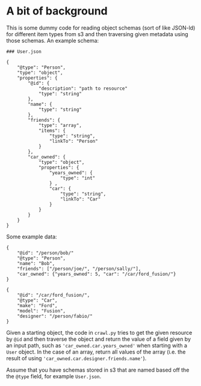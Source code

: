 # A bit of background

This is some dummy code for reading object schemas (sort of like JSON-ld) for different item types from s3 and then traversing given metadata using those schemas. An example schema:

```
### User.json

{
    "@type": "Person",
    "type": "object",
    "properties": {
        "@id": {
            "description": "path to resource"
            "type": "string"
        },
        "name": {
            "type": "string"
        },
        "friends": {
            "type": "array",
            "items": {
                "type": "string",
                "linkTo": "Person"
            }
        },
        "car_owned": {
            "type": "object",
            "properties": {
                "years_owned": {
                    "type": "int"
                } ,
                "car": {
                    "type": "string",
                    "linkTo": "Car"
                }
            }
        }
    }
}
```

Some example data:

```
{
    "@id": "/person/bob/"
    "@type": "Person",
    "name": "Bob",
    "friends": ["/person/joe/", "/person/sally/"],
    "car_owned": {"years_owned": 5, "car": "/car/ford_fusion/"}
}

{
    "@id": "/car/ford_fusion/",
    "@type": "Car",
    "make": "Ford",
    "model": "Fusion",
    "designer": "/person/fabio/"
}
```

Given a starting object, the code in `crawl.py` tries to get the given resource by `@id` and then traverse the object and return the value of a field given by an input path, such as `'car_owned.car.years_owned'` when starting with a `User` object. In the case of an array, return all values of the array (i.e. the result of using `'car_owned.car.designer.friends.name'`).

Assume that you have schemas stored in s3 that are named based off the the `@type` field, for example `User.json`. 
